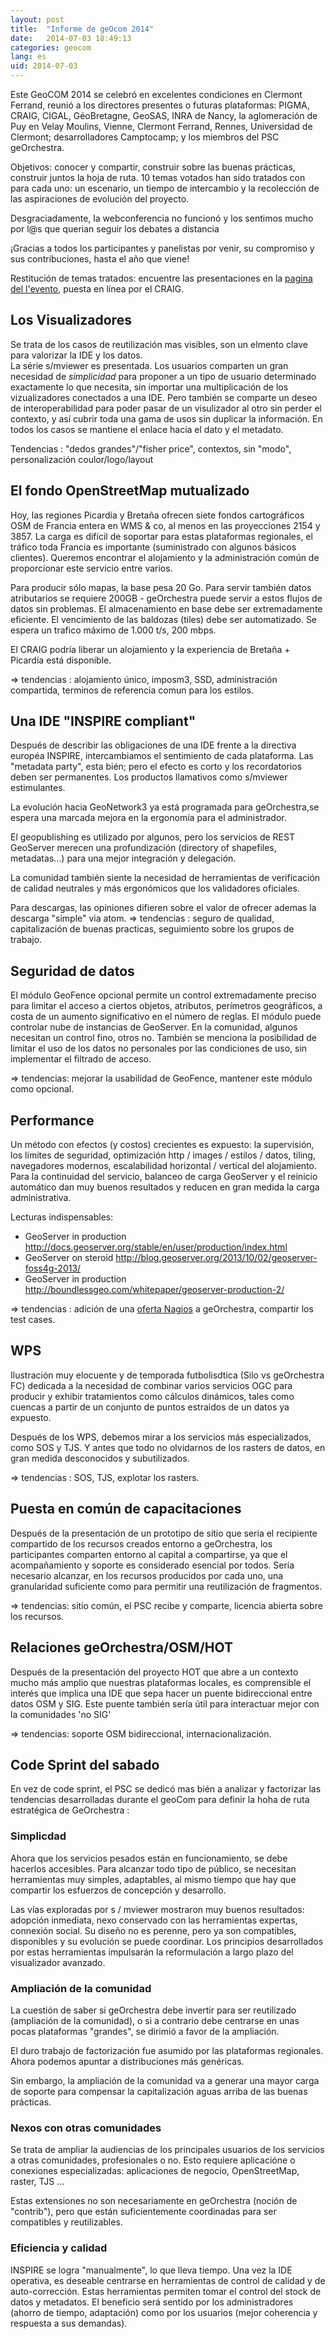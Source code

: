 ```yaml
---
layout: post
title:  "Informe de geOcom 2014"
date:   2014-07-03 18:49:13
categories: geocom
lang: es
uid: 2014-07-03
---
```


Este GeoCOM 2014 se celebró en excelentes condiciones en Clermont Ferrand, reunió a los directores presentes o futuras plataformas: PIGMA, CRAIG, CIGAL, GéoBretagne, GeoSAS, INRA de Nancy, la aglomeración de Puy en Velay Moulins, Vienne, Clermont Ferrand, Rennes, Universidad de Clermont; desarrolladores Camptocamp; y los miembros del PSC geOrchestra.

Objetivos: conocer y compartir, construir sobre las buenas prácticas, construir juntos la hoja de ruta. 10 temas votados han sido tratados con para cada uno: un escenario, un tiempo de intercambio y la recolección de las aspiraciones de evolución del proyecto.

Desgraciadamente, la webconferencia no funcionó y los sentimos mucho por l@s que querian seguir los debates a distancia   

¡Gracias a todos los participantes y panelistas por venir, su compromiso y sus contribuciones, hasta el año que viene!

<!--more-->

Restitución de temas tratados: encuentre las presentaciones en la [pagina del l'evento](http://www.craig.fr/reunions/1229-georchestra-community-meeting), puesta en línea por el CRAIG. 

## Los Visualizadores

Se trata de los casos de reutilización mas visibles, son un elmento clave para valorizar la IDE y los datos.  
La série s/mviewer es presentada. Los usuarios comparten un gran necesidad de *simplicidad* para proponer a un tipo de usuario determinado exactamente lo que necesita, sin importar una multiplicación de los vizualizadores conectados a una IDE. Pero también se comparte un deseo de interoperabilidad para poder pasar de un visulizador al otro sin perder el contexto, y así cubrir toda una gama de usos sin duplicar la información. En todos los casos se mantiene el enlace hacia el dato y el metadato. 

Tendencias : "dedos grandes"/"fisher price", contextos, sin "modo", personalización coulor/logo/layout


## El fondo OpenStreetMap mutualizado

Hoy, las regiones Picardía y Bretaña ofrecen siete fondos cartográficos OSM de Francia entera en WMS & co, al menos en las proyecciones 2154 y 3857. La carga es difícil de soportar para estas plataformas regionales, el tráfico toda Francia es importante  (suministrado con algunos básicos clientes). Queremos encontrar el alojamiento y la administración común de proporcionar este servicio entre varios.

Para producir sólo mapas, la base pesa 20 Go. Para servir también datos atributarios se requiere 200GB - geOrchestra puede servir a estos flujos de datos sin problemas. El almacenamiento en base debe ser extremadamente eficiente. El vencimiento de las baldozas (tiles) debe ser automatizado. Se espera un trafico máximo de 1.000 t/s, 200 mbps. 

El CRAIG podría liberar un alojamiento y la experiencia de Bretaña + Picardía está disponible.

=> tendencias : alojamiento único, imposm3, SSD, administración compartida, terminos de referencia comun para los estilos.


## Una IDE "INSPIRE compliant"

Después de describir las obligaciones de una IDE frente a la directiva européa INSPIRE, intercambiamos el sentimiento de cada plataforma. Las "metadata party", esta bién; pero el efecto es corto y los recordatorios deben ser permanentes. 
Los productos llamativos como s/mviewer estimulantes. 

La evolución hacia GeoNetwork3 ya está programada para geOrchestra,se espera una marcada mejora en la ergonomía para el administrador. 

El geopublishing es utilizado por algunos, pero los servicios de REST GeoServer  merecen una profundización (directory of shapefiles, metadatas...) para una mejor integración y delegación.

La comunidad también siente la necesidad de herramientas de verificación de calidad neutrales y más ergonómicos que los validadores oficiales. 

Para descargas, las opiniones difieren sobre el valor de ofrecer ademas la descarga  "simple" via atom.
=> tendencias : seguro de qualidad, capitalización de buenas practicas, seguimiento sobre los grupos de trabajo.


## Seguridad de datos

El módulo GeoFence opcional permite un control extremadamente preciso para limitar el acceso a ciertos objetos, atributos, perímetros geográficos, a costa de un aumento significativo en el número de reglas. El módulo puede controlar nube de instancias de GeoServer. En la comunidad, algunos necesitan un control fino, otros no. También se menciona la posibilidad de limitar el uso de los datos no personales por las condiciones de uso, sin implementar el filtrado de acceso.

=> tendencias: mejorar la usabilidad de GeoFence, mantener este módulo como opcional.


## Performance

Un método con efectos (y costos) crecientes es expuesto: la supervisión, los límites de seguridad, optimización http / images / estilos / datos, tiling, navegadores modernos, escalabilidad horizontal / vertical del alojamiento. Para la continuidad del servicio, balanceo de carga GeoServer y el reinicio automático dan muy buenos resultados y reducen en gran medida la carga administrativa.

Lecturas indispensables:
* GeoServer in production http://docs.geoserver.org/stable/en/user/production/index.html
* GeoServer on steroid http://blog.geoserver.org/2013/10/02/geoserver-foss4g-2013/
* GeoServer in production http://boundlessgeo.com/whitepaper/geoserver-production-2/

=> tendencias : adición de una [oferta Nagios](https://github.com/georchestra/nagios) a geOrchestra, compartir los test cases.


## WPS


Ilustración muy elocuente y de temporada futbolisdtica (Silo vs geOrchestra  FC) dedicada a la necesidad de combinar varios servicios OGC para producir y exhibir tratamientos como cálculos dinámicos, tales como cuencas a partir de un conjunto de puntos estraidos de un datos ya expuesto.

Después de los WPS, debemos mirar a los servicios más especializados, como SOS y TJS. Y antes que todo no olvidarnos de los rasters de datos, en gran medida desconocidos y subutilizados.

=> tendencias : SOS, TJS, explotar los rasters.



## Puesta en común de capacitaciones 

Después de la presentación de un prototipo de sitio que seria el recipiente  compartido de los recursos creados entorno a geOrchestra, los participantes comparten entorno al capital a compartirse, ya que el acompañamiento y soporte es considerado esencial por todos. Sería necesario alcanzar, en los recursos producidos por cada uno, una granularidad suficiente como para permitir una reutilización de fragmentos.

 => tendencias: sitio común, el PSC recibe y comparte, licencia abierta sobre los recursos.


## Relaciones geOrchestra/OSM/HOT

Después de la presentación del proyecto HOT que abre a un contexto mucho más amplio que nuestras plataformas locales, es comprensible el interés que implica una IDE que sepa hacer un puente bidireccional entre datos OSM y SIG. Este puente también sería útil para interactuar mejor con la comunidades 'no SIG' 

=> tendencias: soporte OSM bidireccional, internacionalización.

## Code Sprint del sabado

En vez de code sprint, el PSC se dedicó mas bién a analizar y factorizar las tendencias desarrolladas durante el geoCom para definir la hoha de ruta estratégica de GeOrchestra : 

### Simplicdad

Ahora que los servicios pesados están en funcionamiento, se debe hacerlos accesibles. Para alcanzar todo tipo de público, se necesitan herramientas muy simples, adaptables, al mismo tiempo que hay que compartir los esfuerzos  de concepción y desarrollo. 

Las vías exploradas por s / mviewer mostraron muy buenos resultados: adopción inmediata, nexo conservado con las herramientas expertas, connexión social. Su diseño no es perenne, pero ya son compatibles, disponibles y su evolución se puede coordinar. Los principios desarrollados por estas herramientas impulsarán la reformulación a largo plazo del visualizador avanzado.


### Ampliación de la comunidad

La cuestión de saber si geOrchestra debe invertir para ser reutilizado (ampliación de la comunidad), o si a contrario debe centrarse en unas pocas plataformas "grandes", se dirimió a favor de la ampliación. 

El duro trabajo de factorización fue asumido por las plataformas regionales. Ahora podemos apuntar a distribuciones más genéricas. 

Sin embargo, la ampliación de la comunidad va a generar una mayor carga de soporte para compensar la capitalización aguas arriba de las buenas prácticas.

### Nexos con otras comunidades

Se trata de ampliar la audiencias de los principales usuarios de los servicios a otras comunidades, profesionales o no. Esto requiere aplicacióne o conexiones especializadas: aplicaciones de negocio, OpenStreetMap, raster, TJS ... 

Estas extensiones no son necesariamente en geOrchestra (noción de "contrib"), pero que están suficientemente coordinadas para ser compatibles y reutilizables.


### Eficiencia y calidad

INSPIRE se logra "manualmente", lo que lleva tiempo. Una vez la IDE operativa, es deseable centrarse en herramientas de control de calidad y de auto-corrección. Estas herramientas permiten tomar el control del stock de datos y metadatos. El beneficio será sentido por los administradores (ahorro de tiempo, adaptación) como por los usuarios (mejor coherencia y respuesta a sus demandas).

